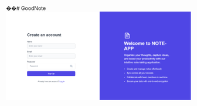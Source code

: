 ��#   G o o d N o t e 
![image alt ](https://github.com/GIT-SOUHAIL/GoodNote/blob/c05ce29cb7b4753466a2d38dd174d6c12531e08e/Screenshot%202024-11-27%20162202.png)
